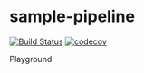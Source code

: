 # sample-pipeline

[![Build Status](https://travis-ci.org/qiarie/sample-pipeline.svg?branch=master)](https://travis-ci.org/qiarie/sample-pipeline)
[![codecov](https://codecov.io/gh/qiarie/sample-pipeline/branch/master/graph/badge.svg)](https://codecov.io/gh/qiarie/sample-pipeline)

Playground
